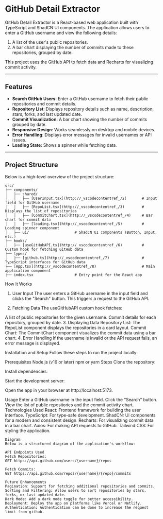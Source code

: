# GitHub Detail Extractor

GitHub Detail Extractor is a React-based web application built with TypeScript and ShadCN UI components. The application allows users to enter a GitHub username and view the following details:

1. A list of the user's public repositories.
2. A bar chart displaying the number of commits made to these repositories, grouped by date.

This project uses the GitHub API to fetch data and Recharts for visualizing commit activity.

---

## Features

- **Search GitHub Users**: Enter a GitHub username to fetch their public repositories and commit details.
- **Repository List**: Displays repository details such as name, description, stars, forks, and last updated date.
- **Commit Visualization**: A bar chart showing the number of commits grouped by date.
- **Responsive Design**: Works seamlessly on desktop and mobile devices.
- **Error Handling**: Displays error messages for invalid usernames or API issues.
- **Loading State**: Shows a spinner while fetching data.

---

## Project Structure

Below is a high-level overview of the project structure:

```plaintext
src/
├── components/
│   ├── shared/
│   │   ├── [UserInput.tsx](http://_vscodecontentref_/2)       # Input field for GitHub username
│   │   ├── [RepoList.tsx](http://_vscodecontentref_/3)        # Displays the list of repositories
│   │   ├── [CommitChart.tsx](http://_vscodecontentref_/4)     # Bar chart for commit data
│   │   ├── [loading.tsx](http://_vscodecontentref_/5)         # Loading spinner component
│   ├── ui/                     # ShadCN UI components (Button, Input, etc.)
├── hooks/
│   ├── [useGitHubAPI.ts](http://_vscodecontentref_/6)         # Custom hook for fetching GitHub data
├── types/
│   ├── [github.ts](http://_vscodecontentref_/7)               # TypeScript interfaces for GitHub data
├── [App.tsx](http://_vscodecontentref_/8)                     # Main application component
├── index.tsx                   # Entry point for the React app
```

How It Works
1. User Input
The user enters a GitHub username in the input field and clicks the "Search" button. This triggers a request to the GitHub API.

2. Fetching Data
The useGitHubAPI custom hook fetches:

A list of public repositories for the given username.
Commit details for each repository, grouped by date.
3. Displaying Data
Repository List: The RepoList component displays the repositories in a card layout.
Commit Chart: The CommitChart component visualizes the commit data using a bar chart.
4. Error Handling
If the username is invalid or the API request fails, an error message is displayed.

Installation and Setup
Follow these steps to run the project locally:

Prerequisites
Node.js (v16 or later)
npm or yarn
Steps
Clone the repository:

Install dependencies:

Start the development server:

Open the app in your browser at http://localhost:5173.

Usage
Enter a GitHub username in the input field.
Click the "Search" button.
View the list of public repositories and the commit activity chart.
Technologies Used
React: Frontend framework for building the user interface.
TypeScript: For type-safe development.
ShadCN: UI components for a modern and consistent design.
Recharts: For visualizing commit data in a bar chart.
Axios: For making API requests to GitHub.
Tailwind CSS: For styling the application.

```plaintext
Diagram
Below is a structured diagram of the application's workflow:

API Endpoints Used
Fetch Repositories:
GET https://api.github.com/users/{username}/repos

Fetch Commits:
GET https://api.github.com/repos/{username}/{repo}/commits

Future Enhancements
Pagination: Support for fetching additional repositories and commits.
Sorting and Filtering: Allow users to sort repositories by stars, forks, or last updated date.
Dark Mode: Add a dark mode toggle for better accessibility.
Deployment: Deploy the app on platforms like Vercel or Netlify.
Authentication: Authentication can be done to increase the request limit from github.

```

